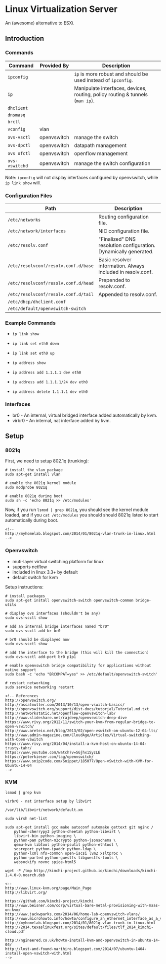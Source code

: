 # Linux Virtualization Server
An (awesome) alternative to ESXi.


## Introduction

### Commands


| Command           | Provided By   | Description                                                                     |
|------------------ | ------------- | ------------------------------------------------------------------------------- |
| `ipconfig`        |               | `ip` is more robust and should be used instead of `ipconfig`.                   |
| `ip`              |               | Manipulate interfaces, devices, routing, policy routing & tunnels (`man ip`).   |
| `dhclient`        |               |                                                                                 |
| `dnsmasq`         |               |                                                                                 |
| `brctl`           |               |                                                                                 |
| `vconfig`         | vlan          |                                                                                 |
| `ovs-vsctl`       | openvswitch   | manage the switch                                                               |
| `ovs-dpctl`       | openvswitch   | datapath management                                                             |
| `ovs ofctl`       | openvswitch   | openflow management                                                             |
| `ovs-vswitchd`    | openvswitch   | manage the switch configuration                                                 |


Note: `ipconfig` will not display interfaces configured by openvswitch, while `ip link show` will.


### Configuration Files

| Path                                  | Description                                                                 |
| ------------------------------------- | --------------------------------------------------------------------------- |
| `/etc/networks`                       | Routing configuration file.                                                 |
| `/etc/network/interfaces`             | NIC configuration file.                                                     |
| `/etc/resolv.conf`                    | "Finalized" DNS resolution configuration. Dynamically generated.            |
| `/etc/resolvconf/resolv.conf.d/base`  | Basic resolver information. Always included in resolv.conf.                 | 
| `/etc/resolvconf/resolv.conf.d/head`  | Prepended to resolv.conf.                                                   |
| `/etc/resolvconf/resolv.conf.d/tail`  | Appended to resolv.conf.                                                    | 
| `/etc/dhcp/dhclient.conf`             | 
| `/etc/default/openvswitch-switch`


### Example Commands

- `ip link show`
- `ip link set eth0 down`
- `ip link set eth0 up`
- `ip address show`
- `ip address add 1.1.1.1 dev eth0`
- `ip address add 1.1.1.1/24 dev eth0`
- `ip address delete 1.1.1.1 dev eth0`

    <!-- References
    http://www.tecmint.com/ip-command-examples/
    https://www.tty1.net/blog/2010/ifconfig-ip-comparison_en.html
    http://www.cyberciti.biz/faq/setting-up-an-network-interfaces-file/
    http://www.tldp.org/HOWTO/NET3-4-HOWTO.html
    http://linuxconfig.org/configuring-virtual-network-interfaces-in-linux
    http://xmodulo.com/install-configure-kvm-open-vswitch-ubuntu-debian.html
    -->

### Interfaces

- br0 - An internal, virtual bridged interface added automatically by kvm.
- virbr0 - An internal, nat interface added by kvm.


## Setup

### 8021q
First, we need to setup 802.1q (trunking):

    # install the vlan package
    sudo apt-get install vlan

    # enable the 8021q kernel module
    sudo modprobe 8021q

    # enable 8021q during boot
    sudo sh -c 'echo 8021q >> /etc/modules' 

Now, if you run `lsmod | grep 8021q`, you should see the kernel module loaded, and if you `cat /etc/modules` you should
should 8021q listed to start automatically during boot.

    <!--
    http://myhomelab.blogspot.com/2014/01/8021q-vlan-trunk-in-linux.html
    -->

### Openvswitch

- muti-layer virtual switching platform for linux
- supports netflow
- included in linux 3.3+ by default
- default switch for kvm

Setup instructions:

    # install packages
    sudo apt-get install openvswitch-switch openvswitch-common bridge-utils

    # display ovs interfaces (shouldn't be any)
    sudo ovs-vsctl show

    # add an internal bridge interfaces named "br0"
    sudo ovs-vsctl add-br br0

    # br0 should be displayed now
    sudo ovs-vsctl show

    # add the interface to the bridge (this will kill the connection)
    sudo ovs-vsctl add-port br0 p1p1

    # enable openvswitch bridge compatibility for applications without native support
    sudo bash -c 'echo "BRCOMPAT=yes" >> /etc/default/openvswitch-switch'

    # restart networking
    sudo service networking restart

    <!-- References
    http://openvswitch.org/
    http://assafmuller.com/2013/10/13/open-vswitch-basics/
    http://openvswitch.org/support/dist-docs/tutorial/Tutorial.md.txt
    http://networkstatic.net/openflow-openvswitch-lab/
    http://www.slideshare.net/rajdeep/openvswitch-deep-dive
    https://www.rivy.org/2012/11/switch-your-kvm-from-regular-bridge-to-open-vswitch/
    http://www.areteix.net/blog/2013/02/open-vswitch-on-ubuntu-12-04-lts/
    http://www.admin-magazine.com/CloudAge/Articles/Virtual-switching-with-Open-vSwitch
    https://www.rivy.org/2014/04/install-a-kvm-host-on-ubuntu-14-04-trusty-tahr/
    https://www.youtube.com/watch?v=SGjhx1SyzLE
    https://peterkieser.com/tag/openvswitch/
    https://www.snip2code.com/Snippet/185077/Open-vSwitch-with-KVM-for-Ubuntu-14-04
    -->

### KVM

    lsmod | grep kvm

    virbr0 - nat interface setup by libvirt

    /var/lib/libvirt/network/default.xm

    sudo virsh net-list

    sudo apt-get install gcc make autoconf automake gettext git nginx /
        python-cherrypy3 python-cheetah python-libvirt \
        libvirt-bin python-imaging \
        python-pam python-m2crypto python-jsonschema \
        qemu-kvm libtool python-psutil python-ethtool \
        sosreport python-ipaddr python-ldap \
        python-lxml nfs-common open-iscsi lvm2 xsltproc \
        python-parted python-guestfs libguestfs-tools \
        websockify novnc spice-html5

    wget -P /tmp http://kimchi-project.github.io/kimchi/downloads/kimchi-1.4.0-0.noarch.deb

    <--
    http://www.linux-kvm.org/page/Main_Page
    http://libvirt.org/

    https://github.com/kimchi-project/kimchi
    http://www.beisner.com/corp/virtual-bare-metal-provisioning-with-maas-on-kvm/
    http://www.jackwparks.com/2014/06/home-lab-openvswitch-vlans/
    http://www.microhowto.info/howto/configure_an_ethernet_interface_as_a_vlan_trunk.html
    http://myhomelab.blogspot.com/2014/01/8021q-vlan-trunk-in-linux.html
    http://2014.texaslinuxfest.org/sites/default/files/tlf_2014_kimchi-cloud.pdf

    http://ngineered.co.uk/howto-install-kvm-and-openvswitch-in-ubuntu-14-04/
    http://lost-and-found-narihiro.blogspot.com/2014/07/ubuntu-1404-install-open-vswitch-with.html
    -->
